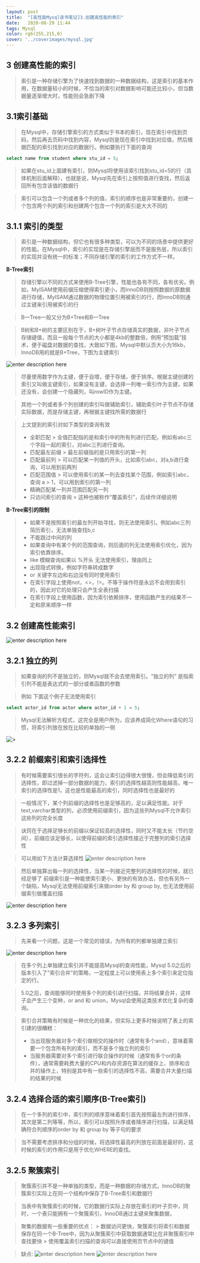 ```yaml
---
layout: post
title:  "[高性能Mysql读书笔记]3.创建高性能的索引"
date:   2020-08-29 11:44
tags: Mysql
color: rgb(255,215,0)
cover: '../coverimages/mysql.jpg'
---
```


## 3 创建高性能的索引

> 索引是一种存储引擎为了快速找到数据的一种数据结构，这是索引的基本作用，在数据量较小的时候，不恰当的索引对数据影响可能还比较小，但当数据量逐渐增大时，性能则会急剧下降

## 3.1索引基础

>在Mysql中，存储引擎索引的方式类似于书本的索引，现在索引中找到页码，然后再去页码中找到内容，Mysql则是现在索引中找到对应值，然后根据匹配的索引找到对应的数据行。例如要执行下面的查询
``` sql
select name from student where stu_id = 5;
```

> 如果在stu_id上面建有索引，则Mysql将使用该索引找到stu_id=5的行（具体机制后面解释），也就是说，Mysql先在索引上按照值进行查找，然后返回所有包含该值的数据行

> 索引可以包含一个列或者多个列的值，索引的顺序也是非常重要的，创建一个包含两个列的索引和创建两个包含一个列的索引是大大不同的

## 3.1.1 索引的类型

> 索引是一种数据结构，但它也有很多种类型，可以为不同的场景中提供更好的性能。在Mysql中，索引的实现是在存储引擎层而不是服务层，所以索引的实现并没有统一的标准；不同存储引擎的索引的工作方式不一样。

**B-Tree索引**

> 存储引擎以不同的方式来使用B-Tree引擎，性能也各有不同，各有优劣。例如，MyISAM使用前缀压缩使得索引更小，而InnoDB则按照数据的原数据进行存储，MyISAM通过数据的物理位置引用被索引的行，而InnoDB则通过主键来引用被索引的行

>B—Tree一般又分为B+Tree和B—Tree

>B树和B+树的主要区别在于，B+树叶子节点存储真实的数据，非叶子节点存储键值，而且一般每个节点的大小都是4kb的整数倍，例用“预加载”技术，便于磁盘对数据的查找，大致如下图，Mysql中默认页大小为16kb，InnoDB用的就是B+Tree，下图为主键索引

![enter description here](https://raw.githubusercontent.com/LazystudentCH/blogImage/master/2020/9/1/[高性能Mysql读书笔记]3.创建高性能的索引/1598972722074.png)

> 尽量使用数字作为主键，便于自增，便于存储，便于排序。根据主键创建的索引又叫做主键索引，如果没有主键，会选择一列唯一索引作为主键，如果还没有，会创建一个隐藏列，叫rowID作为主键。

> 其他一个列或者多个列创建的索引叫做辅助索引，辅助索引叶子节点不存储实际数据，而是存储主键，再根据主键找所需的数据行

> 上文提到的索引对如下类型的查询有效
> * 全职匹配
	> 全值匹配指的是和索引中的所有列进行匹配，例如有abc三个字段一起的索引，对abc三列进行查询。
> * 匹配最左前缀
	> 最左前缀指的是只用索引的第一列
> * 匹配最前列
	> 可以匹配某一列值的开头，比如索引abc，对a,b进行查询，可以用到前两列
> * 匹配范围值
	> 可以使用索引的某一列去查找某个范围，例如索引abc，查询 a > 1，可以用到索引的第一列
> * 精确匹配某一列并范围匹配另一列
> * 只访问索引的查询
	> 这种也被称作“覆盖索引”，后续作详细说明

**B-Tree索引的限制**
>* 如果不是按照索引的最左列开始寻找，则无法使用索引。例如abc三列简历索引，无法单独查找b,c
>* 不能跳过中间的列
>* 如果查询中有某个列的范围查询，则后面的列无法使用索引优化，因为索引依靠排序。
>* like 模糊查询如果以 %开头 无法使用索引，理由同上
>* 出现隐式转换，例如字符串转成数字
>* or 关键字左边和右边没有同时使用索引
>* 在索引字段上使用not，<>，!=。不等于操作符是永远不会用到索引的，因此对它的处理只会产生全表扫描
>* 在索引字段上使用函数，因为索引依赖排序，使用函数产生的结果不一定和原来顺序一样

## 3.2 创建高性能索引

![enter description here](./images/1599144812217.png)

## 3.2.1 独立的列

> 如果查询的列不是独立的，则Mysql就不会去使用索引。“独立的列” 是指索引列不能是表达式的一部分或者函数的参数

>例如 下面这个例子无法使用索引
```sql
select actor_id from actor where actor_id + 1 = 5;
```
> Mysql无法解析方程式，这完全是用户所为，应该养成简化Where语句的习惯，将索引列放在放在比较的单独的一侧

![>](https://raw.githubusercontent.com/LazystudentCH/blogImage/master/2020/9/3/[高性能Mysql读书笔记]3.创建高性能的索引/1599145227077.png)

## 3.2.2 前缀索引和索引选择性
> 有时候需要索引很长的字符列，这会让索引边得很大很慢，但会降低索引的选择性，即过滤掉一部分数据的能力，索引的选择性越高则性能越高，唯一索引的选择性是1，这也是性能最高的索引，同时选择性也是最好的

> 一般情况下，某个列前缀的选择性也是足够高的，足以满足性能。对于text,varchar类型的列，必须使用前缀索引，因为这些列Mysql不允许索引这些列的完全长度

> 诀窍在于选择足够长的前缀以保证较高的选择性，同时又不能太长（节约空间），前缀应该足够长，以使得前缀的索引选择性接近于完整列的索引选择性

> 可以用如下方法计算选择性
![enter description here](https://raw.githubusercontent.com/LazystudentCH/blogImage/master/2020/9/4/[高性能Mysql读书笔记]3.创建高性能的索引/1599148906447.png)

> 然后单独算出每一列的选择性，当某一列接近完整列的选择性的时候，就已经足够了
> 前缀索引是一种能使索引更小、更快的有效办法，但也有另外一个缺陷，Mysql无法使用前缀索引来做order by 和 group by, 也无法使用前缀索引做覆盖扫描

![enter description here](https://raw.githubusercontent.com/LazystudentCH/blogImage/master/2020/9/4/[高性能Mysql读书笔记]3.创建高性能的索引/1599211060757.png)

## 3.2.3 多列索引
> 先来看一个问题，这是一个常见的错误，为所有的列都单独建立索引

![enter description here](https://raw.githubusercontent.com/LazystudentCH/blogImage/master/2020/9/4/[高性能Mysql读书笔记]3.创建高性能的索引/1599211264958.png)

> 在多个列上单独建立索引并不能提高Mysql的查询性能，Mysql 5.0之后的版本引入了"索引合并"的策略，一定程度上可以使用表上多个索引来定位指定的行。

> 5.0之后，查询能够同时使用多个列的索引进行扫描，并将结果合并，这样子会产生三个变种，or and 和 union，Mysql会使用这类技术优化复杂的查询。

> 索引合并策略有时候是一种优化的结果，但实际上更多时候说明了表上的索引建的很糟糕：
> * 当出现服务器对多个索引做相交的操作时（通常有多个and），意味着需要一个包含所有列的索引，而不是多个独立列的索引
> *  当服务器需要对多个索引进行联合操作的时候（通常有多个or的条件），通常需要耗费大量的CPU和内存资源在算法的缓存上、排序和合并的操作上，特别是其中有一些索引的选择性不高，需要合并大量扫描的结果的时候

## 3.2.4 选择合适的索引顺序(B-Tree索引)
> 在一个多列的索引中，索引列的顺序意味着索引首先按照最左列进行排序，其次是第二列等等，所以，索引可以按照升序或者降序进行扫描，以满足精确符合列顺序的order by 和 group by 等子句的要求

> 当不需要考虑排序和分组的时候，将选择性最高的列放在前面是最好的，这时候的索引的作用只是用于优化WHERE的查找。

## 3.2.5 聚簇索引

> 聚簇索引并不是一种单独的类型，而是一种数据的存储方式，InnoDB的聚簇索引实际上在同一个结构中保存了B-Tree索引和数据行

> 当表中有聚簇索引的时候，它的数据行实际上存放在索引的叶子页中，同时，一个表只能拥有一个聚簇索引，InnoDB通过主键来聚集数据，

> 聚集的数据有一些重要的优点：
	> 数据访问更快，聚簇索引将索引和数据保存在同一个B-Tree中，因为从聚簇索引中获取数据通常比在非聚簇索引中查找要快
	> 使用覆盖索引扫描的查询可以直接使用页节点中的键值

> 缺点:
> ![enter description here](https://raw.githubusercontent.com/LazystudentCH/blogImage/master/2020/9/13/[高性能Mysql读书笔记]3.创建高性能的索引/1599986203883.png)
> ![enter description here](https://raw.githubusercontent.com/LazystudentCH/blogImage/master/2020/9/13/[高性能Mysql读书笔记]3.创建高性能的索引/1599986213119.png)